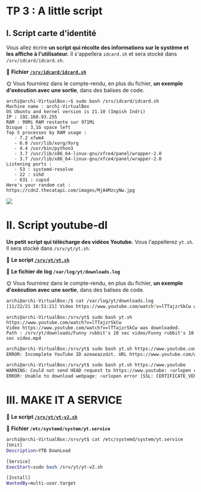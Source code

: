 # TP 3 : A little script

## I. Script carte d'identité

Vous allez écrire **un script qui récolte des informations sur le système et les affiche à l'utilisateur.** Il s'appellera `idcard.sh` et sera stocké dans `/srv/idcard/idcard.sh`.

📁 **Fichier [`/srv/idcard/idcard.sh`](https://github.com/Archilive/tp_linux/blob/main/tp3/srv/idcard/idcard.sh)** 

🌞 Vous fournirez dans le compte-rendu, en plus du fichier, **un exemple d'exécution avec une sortie**, dans des balises de code.


```bash=
archi@archi-VirtualBox:~$ sudo bash /srv/idcard/idcard.sh
Machine name : archi-VirtualBox
OS Ubuntu and kernel version is 21.10 (Impish Indri)
IP : 192.168.93.255
RAM : 99Mi RAM restante sur 971Mi
Disque : 3,1G space left
Top 5 processes by RAM usage :
   - 7.2 xfwm4
   - 6.8 /usr/lib/xorg/Xorg
   - 4.4 /usr/bin/python3
   - 3.7 /usr/lib/x86_64-linux-gnu/xfce4/panel/wrapper-2.0
   - 3.7 /usr/lib/x86_64-linux-gnu/xfce4/panel/wrapper-2.0
Listening ports :
   - 53 : systemd-resolve
   - 22 : sshd
   - 631 : cupsd
Here's your random cat : https://cdn2.thecatapi.com/images/MjA4MzcyNw.jpg
```

<img src="https://cdn2.thecatapi.com/images/MjA4MzcyNw.jpg">

# II. Script youtube-dl

**Un petit script qui télécharge des vidéos Youtube.** Vous l'appellerez `yt.sh`. Il sera stocké dans `/srv/yt/yt.sh`.

📁 **Le script [`/srv/yt/yt.sh`](https://github.com/Archilive/tp_linux/blob/main/tp3/srv/yt/yt.sh)**

📁 **Le fichier de log `/var/log/yt/downloads.log`**

🌞 Vous fournirez dans le compte-rendu, en plus du fichier, **un exemple d'exécution avec une sortie**, dans des balises de code.

```bash
archi@archi-VirtualBox:/$ cat /var/log/yt/downloads.log
[11/22/21 16:51:21] Video https://www.youtube.com/watch?v=lTTajzrSkCw was downloaded. File path : /srv/yt/downloads/Funny rubbit's 10 sec video/Funny rubbit's 10 sec video.mp4
```

```
archi@archi-VirtualBox:/srv/yt$ sudo bash yt.sh https://www.youtube.com/watch?v=lTTajzrSkCw
Video https://www.youtube.com/watch?v=lTTajzrSkCw was downloaded.
Path : /srv/yt/downloads/Funny rubbit's 10 sec video/Funny rubbit's 10 sec video.mp4
```

```bash
archi@archi-VirtualBox:/srv/yt$ sudo bash yt.sh https://www.youtube.com/watch\?v\=azeaeazzdzt
ERROR: Incomplete YouTube ID azeaeazzdzt. URL https://www.youtube.com/watch?v=azeaeazzdzt looks truncated.
```

```bash
archi@archi-VirtualBox:/srv/yt$ sudo bash yt.sh https://www.youtube
WARNING: Could not send HEAD request to https://www.youtube: <urlopen error [SSL: CERTIFICATE_VERIFY_FAILED] certificate verify failed: Hostname mismatch, certificate is not valid for 'www.youtube'. (_ssl.c:1129)>
ERROR: Unable to download webpage: <urlopen error [SSL: CERTIFICATE_VERIFY_FAILED] certificate verify failed: Hostname mismatch, certificate is not valid for 'www.youtube'. (_ssl.c:1129)> (caused by URLError(SSLCertVerificationError(1, "[SSL: CERTIFICATE_VERIFY_FAILED] certificate verify failed: Hostname mismatch, certificate is not valid for 'www.youtube'. (_ssl.c:1129)")))
```

# III. MAKE IT A SERVICE

📁 **Le script [`/srv/yt/yt-v2.sh`](https://github.com/Archilive/tp_linux/blob/main/tp3/srv/yt/yt-v2.sh)**

📁 **Fichier `/etc/systemd/system/yt.service`**

```bash
archi@archi-VirtualBox:/srv/yt$ cat /etc/systemd/system/yt.service
[Unit]
Description=YTB DownLoad

[Service]
ExecStart=sudo bash /srv/yt/yt-v2.sh

[Install]
WantedBy=multi-user.target
```

